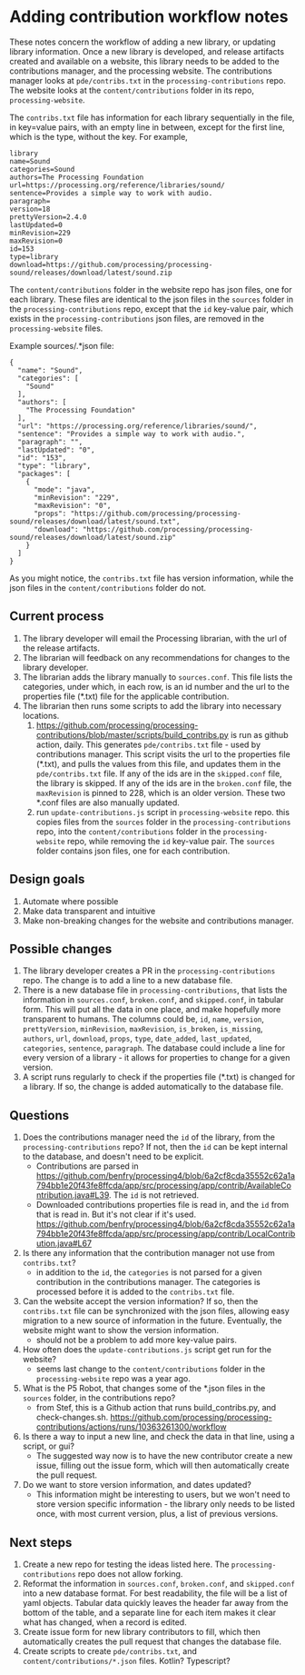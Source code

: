 # Adding contribution workflow notes

These notes concern the workflow of adding a new library, or updating library information. Once a new library is developed, and release artifacts created and available on a website, this library needs to be added to the contributions manager, and the processing website. The contributions manager looks at `pde/contribs.txt` in the `processing-contributions` repo. The website looks at the `content/contributions` folder in its repo, `processing-website`.

The `contribs.txt` file has information for each library sequentially in the file, in key=value pairs, with an empty line in between, except for the first line, which is the type, without the key. For example,

```
library
name=Sound
categories=Sound
authors=The Processing Foundation
url=https://processing.org/reference/libraries/sound/
sentence=Provides a simple way to work with audio.
paragraph=
version=18
prettyVersion=2.4.0
lastUpdated=0
minRevision=229
maxRevision=0
id=153
type=library
download=https://github.com/processing/processing-sound/releases/download/latest/sound.zip

```

The `content/contributions` folder in the website repo has json files, one for each library. These files are identical to the json files in the `sources` folder in the 
`processing-contributions` repo, except that the `id` key-value pair, which exists in the `processing-contributions` json files, are removed in the `processing-website` files. 

Example sources/.*json file:
```
{
  "name": "Sound",
  "categories": [
    "Sound"
  ],
  "authors": [
    "The Processing Foundation"
  ],
  "url": "https://processing.org/reference/libraries/sound/",
  "sentence": "Provides a simple way to work with audio.",
  "paragraph": "",
  "lastUpdated": "0",
  "id": "153",
  "type": "library",
  "packages": [
    {
      "mode": "java",
      "minRevision": "229",
      "maxRevision": "0",
      "props": "https://github.com/processing/processing-sound/releases/download/latest/sound.txt",
      "download": "https://github.com/processing/processing-sound/releases/download/latest/sound.zip"
    }
  ]
}
```

As you might notice, the `contribs.txt` file has version information, while the json files in the `content/contributions` folder do not.

## Current process

1. The library developer will email the Processing librarian, with the url of the release artifacts.
2. The librarian will feedback on any recommendations for changes to the library developer.
3. The librarian adds the library manually to `sources.conf`. This file lists the categories, under which, in each row, is an id number and the url to the properties file (*.txt) file for the applicable contribution.
3. The librarian then runs some scripts to add the library into necessary locations.
    1. https://github.com/processing/processing-contributions/blob/master/scripts/build_contribs.py is run as github action, daily. This generates `pde/contribs.txt` file - used by contributions manager. This script visits the url to the properties file (*.txt), and pulls the values from this file, and updates them in the `pde/contribs.txt` file. If any of the ids are in the  `skipped.conf` file, the library is skipped. If any of the ids are in the `broken.conf` file, the `maxRevision` is pinned to 228, which is an older version. These two *.conf files are also manually updated.
    2. run `update-contributions.js` script in `processing-website` repo. this copies files from the `sources` folder in the `processing-contributions` repo, into the `content/contributions` folder in the `processing-website` repo, while removing the `id` key-value pair. The `sources` folder contains json files, one for each contribution. 


## Design goals
1. Automate where possible
2. Make data transparent and intuitive
3. Make non-breaking changes for the website and contributions manager. 


## Possible changes
1. The library developer creates a PR in the `processing-contributions` repo. The change is to add a line to a new database file.
2. There is a new database file in `processing-contributions`, that lists the information in `sources.conf`, `broken.conf`, and `skipped.conf`, in tabular form. This will put all the data in one place, and make hopefully more transparent to humans. The columns could be, `id`, `name`, `version`, `prettyVersion`, `minRevision`, `maxRevision`, `is_broken`, `is_missing`, `authors`, `url`, `download`, `props`, `type`, `date_added`, `last_updated`, `categories`, `sentence`, `paragraph`. The database could include a line for every version of a library - it allows for properties to change for a given version.
3. A script runs regularly to check if the properties file (*.txt) is changed for a library. If so, the change is added automatically to the database file.


## Questions
1. Does the contributions manager need the `id` of the library, from the `processing-contributions` repo? If not, then the `id` can be kept internal to the database, and doesn't need to be explicit.
   - Contributions are parsed in https://github.com/benfry/processing4/blob/6a2cf8cda35552c62a1a794bb1e20f43fe8ffcda/app/src/processing/app/contrib/AvailableContribution.java#L39. The `id` is not retrieved.
   - Downloaded contributions properties file is read in, and the `id` from that is read in. But it's not clear if it's used. https://github.com/benfry/processing4/blob/6a2cf8cda35552c62a1a794bb1e20f43fe8ffcda/app/src/processing/app/contrib/LocalContribution.java#L67
2. Is there any information that the contribution manager not use from `contribs.txt`?
   - in addition to the `id`, the `categories` is not parsed for a given contribution in the contributions manager. The categories is processed before it is added to the `contribs.txt` file. 
3. Can the website accept the version information? If so, then the `contribs.txt` file can be synchronized with the json files, allowing easy migration to a new source of information in the future. Eventually, the website might want to show the version information. 
   - should not be a problem to add more key-value pairs.
4. How often does the `update-contributions.js` script get run for the website?
   - seems last change to the `content/contributions` folder in the `processing-website` repo was a year ago.
5. What is the P5 Robot, that changes some of the *.json files in the `sources` folder, in the contributions repo?
   - from Stef, this is a Github action that runs build_contribs.py, and check-changes.sh. https://github.com/processing/processing-contributions/actions/runs/10363261300/workflow
6. Is there a way to input a new line, and check the data in that line, using a script, or gui?
   - The suggested way now is to have the new contributor create a new issue, filling out the issue form, which will then automatically create the pull request.
7. Do we want to store version information, and dates updated?
   - This information might be interesting to users, but we won't need to store version specific information - the library only needs to be listed once, with most current version, plus, a list of previous versions.

## Next steps

1. Create a new repo for testing the ideas listed here. The `processing-contributions` repo does not allow forking.
2. Reformat the information in `sources.conf`, `broken.conf`, and `skipped.conf` into a new database format. For best readability, the file will be a list of yaml objects. Tabular data quickly leaves the header far away from the bottom of the table, and a separate line for each item makes it clear what has changed, when a record is edited.
3. Create issue form for new library contributors to fill, which then automatically creates the pull request that changes the database file.
4. Create scripts to create `pde/contribs.txt`, and `content/contributions/*.json` files. Kotlin? Typescript?